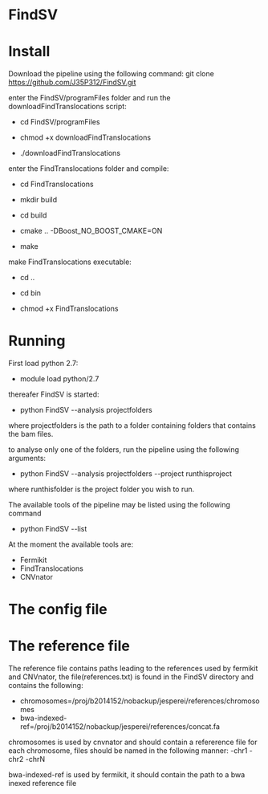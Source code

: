 # FindSV
Install
=======
Download the pipeline using the following command:
git clone https://github.com/J35P312/FindSV.git

enter the FindSV/programFiles folder and run the downloadFindTranslocations script:

- cd FindSV/programFiles

- chmod +x downloadFindTranslocations

- ./downloadFindTranslocations

enter the FindTranslocations folder and compile:

- cd FindTranslocations

- mkdir build

- cd build

- cmake .. -DBoost_NO_BOOST_CMAKE=ON

- make

make FindTranslocations executable:

- cd ..

- cd bin

- chmod +x FindTranslocations


Running
========
First load python 2.7:

- module load python/2.7


thereafer FindSV is started:

- python FindSV --analysis projectfolders


where projectfolders is the path to a folder containing folders that contains the bam files.

to analyse only one of the folders, run the pipeline using the following arguments:


- python FindSV --analysis projectfolders --project runthisproject


where runthisfolder is the project folder you wish to run.

The available tools of the pipeline may be listed using the following command
- python FindSV --list

At the moment the available tools are:
- Fermikit
- FindTranslocations
- CNVnator



The config file
================


The reference file
===================
The reference file contains paths leading to the references used by fermikit and CNVnator, the file(references.txt) is found in the FindSV directory and contains the following:

- chromosomes=/proj/b2014152/nobackup/jesperei/references/chromosomes
- bwa-indexed-ref=/proj/b2014152/nobackup/jesperei/references/concat.fa

chromosomes is used by cnvnator and should contain a refererence file for each chromosome, files should be named in the following manner:
-chr1
-chr2
-chrN

bwa-indexed-ref is used by fermikit, it should contain the path to a bwa inexed reference file


